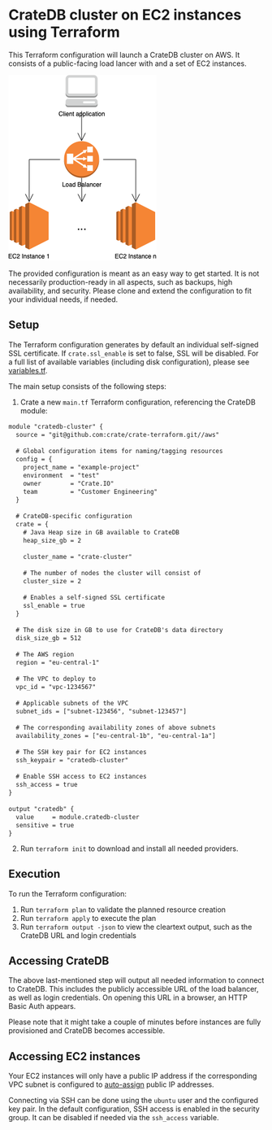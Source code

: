 # CrateDB cluster on EC2 instances using Terraform
This Terraform configuration will launch a CrateDB cluster on AWS. It consists of a public-facing load lancer with and a set of EC2 instances.

![AWS architecture](aws_architecture.png)

The provided configuration is meant as an easy way to get started. It is not necessarily production-ready in all aspects, such as backups, high availability, and security. Please clone and extend the configuration to fit your individual needs, if needed.

## Setup
The Terraform configuration generates by default an individual self-signed SSL certificate. If `crate.ssl_enable` is set to false, SSL will be disabled.
For a full list of available variables (including disk configuration), please see [variables.tf](variables.tf).

The main setup consists of the following steps:
1. Crate a new `main.tf` Terraform configuration, referencing the CrateDB module:

  ```hcl
  module "cratedb-cluster" {
    source = "git@github.com:crate/crate-terraform.git//aws"

    # Global configuration items for naming/tagging resources
    config = {
      project_name = "example-project"
      environment  = "test"
      owner        = "Crate.IO"
      team         = "Customer Engineering"
    }

    # CrateDB-specific configuration
    crate = {
      # Java Heap size in GB available to CrateDB
      heap_size_gb = 2

      cluster_name = "crate-cluster"

      # The number of nodes the cluster will consist of
      cluster_size = 2

      # Enables a self-signed SSL certificate
      ssl_enable = true
    }

    # The disk size in GB to use for CrateDB's data directory
    disk_size_gb = 512

    # The AWS region
    region = "eu-central-1"

    # The VPC to deploy to
    vpc_id = "vpc-1234567"

    # Applicable subnets of the VPC
    subnet_ids = ["subnet-123456", "subnet-123457"]

    # The corresponding availability zones of above subnets
    availability_zones = ["eu-central-1b", "eu-central-1a"]

    # The SSH key pair for EC2 instances
    ssh_keypair = "cratedb-cluster"

    # Enable SSH access to EC2 instances
    ssh_access = true
  }

  output "cratedb" {
    value     = module.cratedb-cluster
    sensitive = true
  }
```

2. Run `terraform init` to download and install all needed providers.

## Execution
To run the Terraform configuration:
1. Run `terraform plan` to validate the planned resource creation
2. Run `terraform apply` to execute the plan
3. Run `terraform output -json` to view the cleartext output, such as the CrateDB URL and login credentials

## Accessing CrateDB
The above last-mentioned step will output all needed information to connect to CrateDB. This includes the publicly accessible URL of the load balancer, as well as login credentials. On opening this URL in a browser, an HTTP Basic Auth appears.

Please note that it might take a couple of minutes before instances are fully provisioned and CrateDB becomes accessible.

## Accessing EC2 instances
Your EC2 instances will only have a public IP address if the corresponding VPC subnet is configured to [auto-assign](https://docs.aws.amazon.com/vpc/latest/userguide/vpc-ip-addressing.html) public IP addresses.

Connecting via SSH can be done using the `ubuntu` user and the configured key pair. In the default configuration, SSH access is enabled in the security group. It can be disabled if needed via the `ssh_access` variable.
